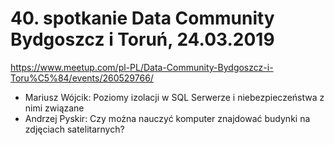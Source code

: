 # 40. spotkanie Data Community Bydgoszcz i Toruń, 24.03.2019



https://www.meetup.com/pl-PL/Data-Community-Bydgoszcz-i-Toru%C5%84/events/260529766/



- Mariusz Wójcik: Poziomy izolacji w SQL Serwerze i niebezpieczeństwa z nimi związane
- Andrzej Pyskir: Czy można nauczyć komputer znajdować budynki na zdjęciach satelitarnych?
